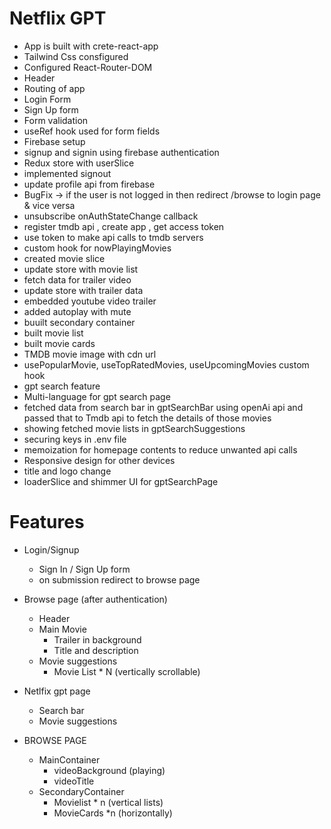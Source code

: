 # Netflix GPT

- App is built with crete-react-app
- Tailwind Css consfigured
- Configured React-Router-DOM
- Header
- Routing of app
- Login Form
- Sign Up form
- Form validation
- useRef hook used for form fields
- Firebase setup
- signup and signin using firebase authentication
- Redux store with userSlice
- implemented signout
- update profile api from firebase
- BugFix -> if the user is not logged in then redirect /browse to login page & vice versa
- unsubscribe onAuthStateChange callback
- register tmdb api , create app , get access token
- use token to make api calls to tmdb servers
- custom hook for nowPlayingMovies
- created movie slice
- update store with movie list
- fetch data for trailer video
- update store with trailer data
- embedded youtube video trailer
- added autoplay with mute
- buuilt secondary container
- built movie list
- built movie cards
- TMDB movie image with cdn url
- usePopularMovie, useTopRatedMovies, useUpcomingMovies custom hook
- gpt search feature
- Multi-language for gpt search page
- fetched data from search bar in gptSearchBar using openAi api and passed that to Tmdb api to fetch the details of those movies
- showing fetched movie lists in gptSearchSuggestions
- securing keys in .env file
- memoization for homepage contents to reduce unwanted api calls
- Responsive design for other devices
- title and logo change
- loaderSlice and shimmer UI for gptSearchPage

# Features

- Login/Signup
  - Sign In / Sign Up form
  - on submission redirect to browse page
- Browse page (after authentication)
  - Header
  - Main Movie
    - Trailer in background
    - Title and description
  - Movie suggestions
    - Movie List \* N (vertically scrollable)
- Netlfix gpt page

  - Search bar
  - Movie suggestions

- BROWSE PAGE
  - MainContainer
    - videoBackground (playing)
    - videoTitle
  - SecondaryContainer
    - Movielist \* n (vertical lists)
    - MovieCards \*n (horizontally)
